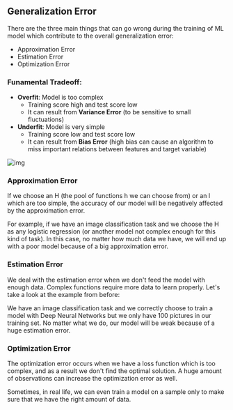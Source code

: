 ## Generalization Error

There are the three main things that can go wrong during the training of ML model which contribute to the overall generalization error:

- Approximation Error
- Estimation Error
- Optimization Error


### Funamental Tradeoff:
- **Overfit**: Model is too complex
    - Training score high and test score low
    - It can result from **Variance Error** (to be sensitive to small fluctuations)
- **Underfit**: Model is very simple
    - Training score low and test score low
    - It can result from **Bias Error** (high bias can cause an algorithm to miss important relations between features and target variable)

![img](https://miro.medium.com/max/2250/1*_7OPgojau8hkiPUiHoGK_w.png)

### Approximation Error

If we choose an H (the pool of functions h we can choose from) or an l which are too simple, the accuracy of our model will be negatively affected by the approximation error.

For example, if we have an image classification task and we choose the H as any logistic regression (or another model not complex enough for this kind of task). In this case, no matter how much data we have, we will end up with a poor model because of a big approximation error.

### Estimation Error

We deal with the estimation error when we don't feed the model with enough data. Complex functions require more data to learn properly. Let's take a look at the example from before:

We have an image classification task and we correctly choose to train a model with Deep Neural Networks but we only have 100 pictures in our training set. No matter what we do, our model will be weak because of a huge estimation error.

### Optimization Error

The optimization error occurs when we have a loss function which is too complex, and as a result we don't find the optimal solution. A huge amount of observations can increase the optimization error as well.

Sometimes, in real life, we can even train a model on a sample only to make sure that we have the right amount of data.